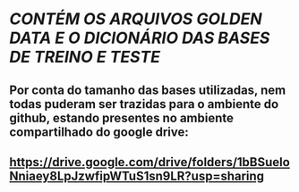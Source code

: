 # ***CONTÉM OS ARQUIVOS GOLDEN DATA E O DICIONÁRIO DAS BASES DE TREINO E TESTE***
## Por conta do tamanho das bases utilizadas, nem todas puderam ser trazidas para o ambiente do github, estando presentes no ambiente compartilhado do google drive:
## https://drive.google.com/drive/folders/1bBSueloNniaey8LpJzwfipWTuS1sn9LR?usp=sharing
